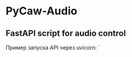 <h1>PyCaw-Audio</h1>
<h2>FastAPI script for audio control</h2>
Пример запуска API через uvicorn:  
`
<uvicorn main:app --host 127.0.0.1 --port 7777 --reload
`
для запуска на своем айпи использовать ip — 0.0.0.0, предварительно пробросив порты
